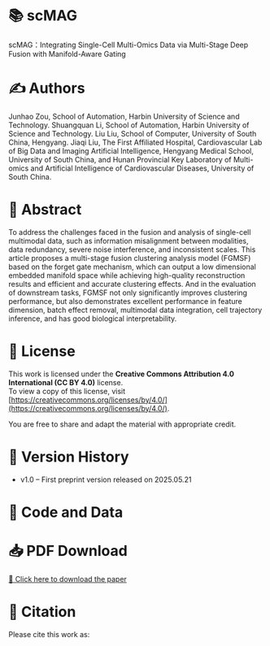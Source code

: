 # 📚 scMAG
scMAG：Integrating Single-Cell Multi-Omics Data via Multi-Stage Deep Fusion with Manifold-Aware Gating

# ✍️ Authors
Junhao Zou, School of Automation, Harbin University of Science and Technology.
Shuangquan Li, School of Automation, Harbin University of Science and Technology.
Liu Liu, School of Computer, University of South China, Hengyang.
Jiaqi Liu, The First Affiliated Hospital, Cardiovascular Lab of Big Data and Imaging Artificial Intelligence, Hengyang Medical School, University of South China, and Hunan Provincial Key Laboratory of Multi-omics and Artificial Intelligence of Cardiovascular Diseases, University of South China.


# 🧠 Abstract
To address the challenges faced in the fusion and analysis of single-cell multimodal data, such as information misalignment between modalities, data redundancy, severe noise interference, and inconsistent scales. This article proposes a multi-stage fusion clustering analysis model (FGMSF) based on the forget gate mechanism, which can output a low dimensional embedded manifold space while achieving high-quality reconstruction results and efficient and accurate clustering effects. And in the evaluation of downstream tasks, FGMSF not only significantly improves clustering performance, but also demonstrates excellent performance in feature dimension, batch effect removal, multimodal data integration, cell trajectory inference, and has good biological interpretability.

# 📜 License
This work is licensed under the **Creative Commons Attribution 4.0 International (CC BY 4.0)** license.   
To view a copy of this license, visit [https://creativecommons.org/licenses/by/4.0/](https://creativecommons.org/licenses/by/4.0/).

You are free to share and adapt the material with appropriate credit.

# 🧭 Version History
- v1.0 – First preprint version released on 2025.05.21

# 📄 Code and Data

# 📥 PDF Download
[📄 Click here to download the paper](./FGMSF.pdf)

# 🧪 Citation
Please cite this work as:
